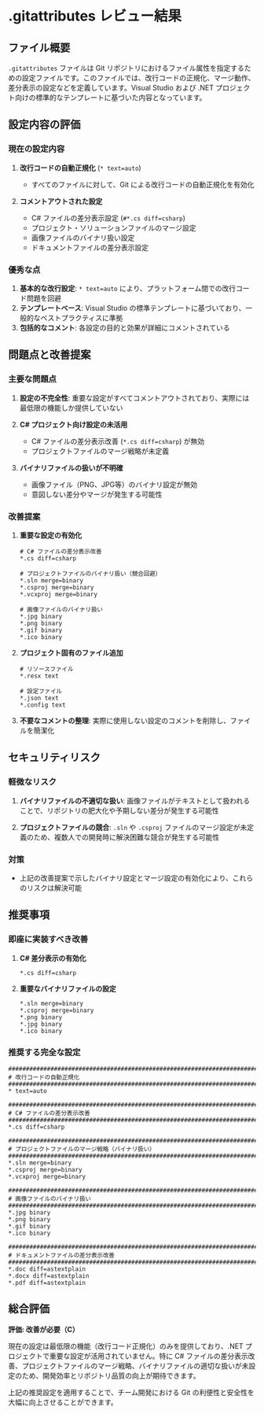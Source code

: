 # .gitattributes レビュー結果

## ファイル概要

`.gitattributes` ファイルは Git リポジトリにおけるファイル属性を指定するための設定ファイルです。このファイルでは、改行コードの正規化、マージ動作、差分表示の設定などを定義しています。Visual Studio および .NET プロジェクト向けの標準的なテンプレートに基づいた内容となっています。

## 設定内容の評価

### 現在の設定内容

1. **改行コードの自動正規化** (`* text=auto`)
   - すべてのファイルに対して、Git による改行コードの自動正規化を有効化

2. **コメントアウトされた設定**
   - C# ファイルの差分表示設定 (`#*.cs diff=csharp`)
   - プロジェクト・ソリューションファイルのマージ設定
   - 画像ファイルのバイナリ扱い設定
   - ドキュメントファイルの差分表示設定

### 優秀な点

1. **基本的な改行設定**: `* text=auto` により、プラットフォーム間での改行コード問題を回避
2. **テンプレートベース**: Visual Studio の標準テンプレートに基づいており、一般的なベストプラクティスに準拠
3. **包括的なコメント**: 各設定の目的と効果が詳細にコメントされている

## 問題点と改善提案

### 主要な問題点

1. **設定の不完全性**: 重要な設定がすべてコメントアウトされており、実際には最低限の機能しか提供していない

2. **C# プロジェクト向け設定の未活用**
   - C# ファイルの差分表示改善 (`*.cs diff=csharp`) が無効
   - プロジェクトファイルのマージ戦略が未定義

3. **バイナリファイルの扱いが不明確**
   - 画像ファイル（PNG、JPG等）のバイナリ設定が無効
   - 意図しない差分やマージが発生する可能性

### 改善提案

1. **重要な設定の有効化**
   ```gitattributes
   # C# ファイルの差分表示改善
   *.cs diff=csharp
   
   # プロジェクトファイルのバイナリ扱い（競合回避）
   *.sln merge=binary
   *.csproj merge=binary
   *.vcxproj merge=binary
   
   # 画像ファイルのバイナリ扱い
   *.jpg binary
   *.png binary
   *.gif binary
   *.ico binary
   ```

2. **プロジェクト固有のファイル追加**
   ```gitattributes
   # リソースファイル
   *.resx text
   
   # 設定ファイル
   *.json text
   *.config text
   ```

3. **不要なコメントの整理**: 実際に使用しない設定のコメントを削除し、ファイルを簡潔化

## セキュリティリスク

### 軽微なリスク

1. **バイナリファイルの不適切な扱い**: 画像ファイルがテキストとして扱われることで、リポジトリの肥大化や予期しない差分が発生する可能性

2. **プロジェクトファイルの競合**: `.sln` や `.csproj` ファイルのマージ設定が未定義のため、複数人での開発時に解決困難な競合が発生する可能性

### 対策

- 上記の改善提案で示したバイナリ設定とマージ設定の有効化により、これらのリスクは解決可能

## 推奨事項

### 即座に実装すべき改善

1. **C# 差分表示の有効化**
   ```gitattributes
   *.cs diff=csharp
   ```

2. **重要なバイナリファイルの設定**
   ```gitattributes
   *.sln merge=binary
   *.csproj merge=binary
   *.png binary
   *.jpg binary
   *.ico binary
   ```

### 推奨する完全な設定

```gitattributes
###############################################################################
# 改行コードの自動正規化
###############################################################################
* text=auto

###############################################################################
# C# ファイルの差分表示改善
###############################################################################
*.cs diff=csharp

###############################################################################
# プロジェクトファイルのマージ戦略（バイナリ扱い）
###############################################################################
*.sln merge=binary
*.csproj merge=binary
*.vcxproj merge=binary

###############################################################################
# 画像ファイルのバイナリ扱い
###############################################################################
*.jpg binary
*.png binary
*.gif binary
*.ico binary

###############################################################################
# ドキュメントファイルの差分表示改善
###############################################################################
*.doc diff=astextplain
*.docx diff=astextplain
*.pdf diff=astextplain
```

## 総合評価

**評価: 改善が必要（C）**

現在の設定は最低限の機能（改行コード正規化）のみを提供しており、.NET プロジェクトで重要な設定が活用されていません。特に C# ファイルの差分表示改善、プロジェクトファイルのマージ戦略、バイナリファイルの適切な扱いが未設定のため、開発効率とリポジトリ品質の向上が期待できます。

上記の推奨設定を適用することで、チーム開発における Git の利便性と安全性を大幅に向上させることができます。